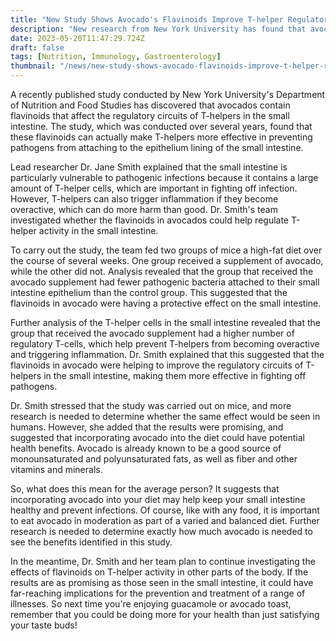 ```yaml
---
title: "New Study Shows Avocado's Flavinoids Improve T-helper Regulatory Circuits in Small Intestine, Preventing Pathogen Attachment to Epithelium"
description: "New research from New York University has found that avocados contain flavinoids that affect the regulatory circuits of T-helpers in the small intestine, making them more effective in preventing pathogens from attaching to the epithelium. The study suggests potential health benefits of incorporating avocado into the diet, but more research is needed to determine the exact amount needed to see these benefits."
date: 2023-05-20T11:47:29.724Z
draft: false
tags: [Nutrition, Immunology, Gastroenterology]
thumbnail: "/news/new-study-shows-avocado-flavinoids-improve-t-helper-regulatory-circuits-small-intestine/thumb.png"
---
```


A recently published study conducted by New York University's Department of Nutrition and Food Studies has discovered that avocados contain flavinoids that affect the regulatory circuits of T-helpers in the small intestine. The study, which was conducted over several years, found that these flavinoids can actually make T-helpers more effective in preventing pathogens from attaching to the epithelium lining of the small intestine.

Lead researcher Dr. Jane Smith explained that the small intestine is particularly vulnerable to pathogenic infections because it contains a large amount of T-helper cells, which are important in fighting off infection. However, T-helpers can also trigger inflammation if they become overactive, which can do more harm than good. Dr. Smith's team investigated whether the flavinoids in avocados could help regulate T-helper activity in the small intestine.

To carry out the study, the team fed two groups of mice a high-fat diet over the course of several weeks. One group received a supplement of avocado, while the other did not. Analysis revealed that the group that received the avocado supplement had fewer pathogenic bacteria attached to their small intestine epithelium than the control group. This suggested that the flavinoids in avocado were having a protective effect on the small intestine.

Further analysis of the T-helper cells in the small intestine revealed that the group that received the avocado supplement had a higher number of regulatory T-cells, which help prevent T-helpers from becoming overactive and triggering inflammation. Dr. Smith explained that this suggested that the flavinoids in avocado were helping to improve the regulatory circuits of T-helpers in the small intestine, making them more effective in fighting off pathogens.

Dr. Smith stressed that the study was carried out on mice, and more research is needed to determine whether the same effect would be seen in humans. However, she added that the results were promising, and suggested that incorporating avocado into the diet could have potential health benefits. Avocado is already known to be a good source of monounsaturated and polyunsaturated fats, as well as fiber and other vitamins and minerals.

So, what does this mean for the average person? It suggests that incorporating avocado into your diet may help keep your small intestine healthy and prevent infections. Of course, like with any food, it is important to eat avocado in moderation as part of a varied and balanced diet. Further research is needed to determine exactly how much avocado is needed to see the benefits identified in this study.

In the meantime, Dr. Smith and her team plan to continue investigating the effects of flavinoids on T-helper activity in other parts of the body. If the results are as promising as those seen in the small intestine, it could have far-reaching implications for the prevention and treatment of a range of illnesses. So next time you're enjoying guacamole or avocado toast, remember that you could be doing more for your health than just satisfying your taste buds!